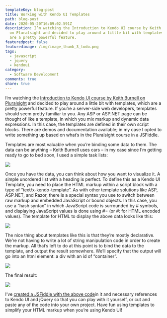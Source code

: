 ```yaml
---
templateKey: blog-post
title: Working with Kendo UI Templates
path: blog-post
date: 2020-05-20T16:09:02.591Z
description: I’m watching the Introduction to Kendo UI course by Keith Burnell
  on Pluralsight and decided to play around a little bit with templates, which
  are a pretty powerful feature.
featuredpost: false
featuredimage: /img/image_thumb_3_todo.png
tags:
  - javascript
  - jquery
  - kendoui
category:
  - Software Development
comments: true
share: true
---
```

I’m watching the [Introduction to Kendo UI course by Keith Burnell on Pluralsight](http://pluralsight.com/training/courses/TableOfContents?courseName=introduction-to-kendoui) and decided to play around a little bit with templates, which are a pretty powerful feature. If you’re a server-side web developers, templates should seem pretty familiar to you. Any ASP or ASP.NET page can be thought of like a template, in which you mix markup and dynamic data expressions. In this case, the templates are defined in their own script blocks. There are demos and documentation available; in my case I opted to write something up based on what’s in the Pluralsight course in a JSFiddle.

Templates are most valuable when you’re binding some data to them. The data can be anything – Keith Burnell uses cars – in my case since I’m getting ready to go to bed soon, I used a simple task lists:

![](/img/image_3_java.png)

Once you have the data, you can think about how you want to visualize it. A simple unordered list with a heading is perfect. To define this as a Kendo UI Template, you need to place the HTML markup within a script block with a type of “text/x-kendo-template”. As with other template solutions like ASP, ASP.NET, and Razor, there is a special syntax you use to switch between raw markup and embedded JavaScript or bound objects. In this case, you use a “hash syntax” in which JavaScript code is surrounded by # symbols, and displaying JavaScript values is done using #= (or #: for HTML encoded values). The template for HTML to display the above data looks like this:

![](/img/image_6_java.png)

The nice thing about templates like this is that they’re mostly declarative. We’re not having to write a lot of string manipulation code in order to create the markup. All that’s left to do at this point is to bind the data to the template, and output the result somewhere. We’ll specify that the output will go into an html element: a div with an id of “container”.

![](/img/image_9_java.png)

The final result:

![](/img/image_thumb_3_todo.png)

I’ve [created a JSFiddle with the above code](http://jsfiddle.net/NkT9h)in it and necessary references to Kendo UI and jQuery so that you can play with it yourself, or cut and paste any of the code into your own project. Have fun using templates to simplify your HTML markup when you’re using Kendo UI!